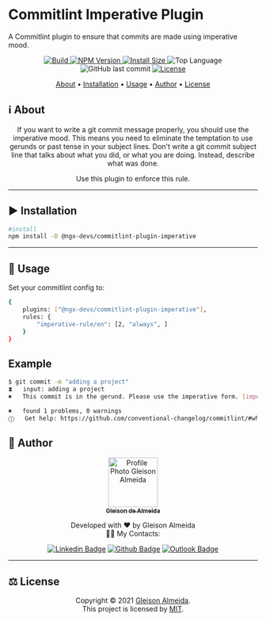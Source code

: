 # Commitlint Imperative Plugin

A Commitlint plugin to ensure that commits are made using imperative mood.

</div>

<p align="center">

  <a href="https://github.com/ngx-devs/commitlint-plugin-imperative/actions?query=workflow%3A%22CI%22">
    <img alt="Build" src="https://github.com/ngx-devs/commitlint-plugin-imperative/workflows/CI/badge.svg">
  </a>

  <a href="https://www.npmjs.com/package/@ngx-devs/commitlint-plugin-imperative">
    <img alt="NPM Version" src="https://img.shields.io/npm/v/@ngx-devs/commitlint-plugin-imperative">
  </a>

  <a href="https://packagephobia.com/result?p=@ngx-devs/commitlint-plugin-imperative">
    <img alt="Install Size" src="https://packagephobia.com/badge?p=@ngx-devs/commitlint-plugin-imperative&">
  </a>

  <img alt="Top Language" src="https://img.shields.io/github/languages/top/ngx-devs/commitlint-plugin-imperative?color=3498db">

  <img alt="GitHub last commit" src="https://img.shields.io/github/last-commit/ngx-devs/commitlint-plugin-imperative?color=3498db&label=latest commit">

   <a href="https://github.com/ngx-devs/commitlint-plugin-imperative/blob/main/LICENSE">
      <img alt="License" src="https://img.shields.io/packagist/l/doctrine/orm.svg">
  </a>

</p>

<p align="center"> 
 <a href="#information_source-about">About</a> •
 <a href="#arrow_forward-installation">Installation</a> •
 <a href="#hammer_and_wrench-technologies">Usage</a> •   
 <a href="#boy-author">Author</a> •
 <a href="#balance_scale-license">License</a>
</p>

## :information_source: About

<div align="center">

If you want to write a git commit message properly, you should use the imperative mood. This means you need to eliminate the temptation to use gerunds or past tense in your subject lines. Don't write a git commit subject line that talks about what you did, or what you are doing. Instead, describe what was done.

Use this plugin to enforce this rule.

---

</div>

## :arrow_forward: **Installation**

```bash
#install
npm install -D @ngx-devs/commitlint-plugin-imperative
```

---

## :robot: Usage

Set your commitlint config to:

```bash
{
    plugins: ["@ngx-devs/commitlint-plugin-imperative"],
    rules: {
        "imperative-rule/en": [2, "always", ]
    }
}
```

## Example

```bash
$ git commit -m "adding a project"
⧗   input: adding a project
✖   This commit is in the gerund. Please use the imperative form. [imperative-rule/en]

✖   found 1 problems, 0 warnings
ⓘ   Get help: https://github.com/conventional-changelog/commitlint/#what-is-commitlint

```

## :boy: **Author**

<div align="center">

<a href="https://github.com/gleisonkz">
 <img src="https://avatars1.githubusercontent.com/u/9919?s=200&v=4" width="100px;" alt="Profile Photo Gleison Almeida"/>
 <br/>
 <sub><b>Gleison de Almeida</b></sub>
</a>

Developed with ❤️ by Gleison Almeida <br/> 👋🏽 My Contacts:

[![Linkedin Badge](https://img.shields.io/badge/-Gleison-blue?style=flat-square&logo=Linkedin&logoColor=white)](https://www.linkedin.com/in/gleison-ribeiro-a65257119) [![Github Badge](https://img.shields.io/badge/-Gleison-000?style=flat-square&logo=Github&logoColor=white)](https://github.com/gleisonkz) [![Outlook Badge](https://img.shields.io/badge/-Gleison-0078d4?style=flat-square&logo=microsoft-outlook&logoColor=white)](mailto:gleisonsubzerokz@gmail.com)

</div>

---

## :balance_scale: **License**

<div align="center">

Copyright © 2021 [Gleison Almeida](https://github.com/gleisonkz).<br />
This project is licensed by [MIT](./LICENSE).

</div>
